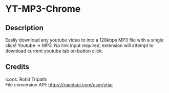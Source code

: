 # YT-MP3-Chrome

## Description

Easily download any youtube video to into a 128kbps MP3 file with a single click! Youtube -> MP3. No link input required, extension will attempt to download current youtube tab on button click. 

## Credits

Icons: Rohit Tripathi\
File conversion API: https://rapidapi.com/user/ytjar

